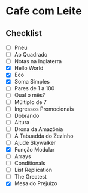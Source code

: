 # Cafe com Leite

## Checklist

- [ ] Pneu
- [ ] Ao Quadrado
- [ ] Notas na Inglaterra
- [x] Hello World
- [x] Eco
- [x] Soma Simples
- [ ] Pares de 1 a 100
- [ ] Qual o mês?
- [ ] Múltiplo de 7
- [ ] Ingressos Promocionais
- [ ] Dobrando
- [ ] Altura
- [ ] Drona da Amazônia
- [ ] A Tabuadda do Zezinho
- [ ] Ajude Skywalker
- [x] Função Modular
- [ ] Arrays
- [ ] Conditionals
- [ ] List Replication
- [ ] The Greatest
- [x] Mesa do Prejuízo